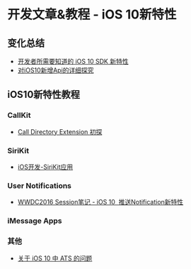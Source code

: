 # 开发文章&教程 - iOS 10新特性
## 变化总结
- [开发者所需要知道的 iOS 10 SDK 新特性][1]
- [对iOS10新增Api的详细探究][2]

## iOS10新特性教程
### CallKit
- [Call Directory Extension 初探][3]

### SiriKit
- [iOS开发-SiriKit应用][4]

### User Notifications
- [WWDC2016 Session笔记 - iOS 10  推送Notification新特性][5]

### iMessage Apps
 

### 其他
- [关于 iOS 10 中 ATS 的问题][6]

[1]:	https://onevcat.com/2016/06/ios-10-sdk/ "开发者所需要知道的 iOS 10 SDK 新特性"
[2]:	http://www.cnblogs.com/dsxniubility/p/5596973.html "对iOS10新增Api的详细探究"
[3]:	http://colin1994.github.io/2016/06/17/Call-Directory-Extension-Study/
[4]:	http://ios.jobbole.com/86011/
[5]:	http://www.jianshu.com/p/9b720efe3779 "WWDC2016 Session笔记 - iOS 10  推送Notification新特性"
[6]:	https://onevcat.com/2016/06/ios-10-ats/ "关于 iOS 10 中 ATS 的问题"